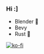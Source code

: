 ### Hi :]

* Blender 🔶
* Bevy
* Rust 🦀

[![ko-fi](https://ko-fi.com/img/githubbutton_sm.svg)](https://ko-fi.com/U6U6MCJ7N)

